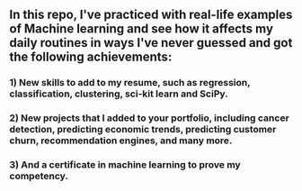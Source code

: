 ## In this repo, I've practiced with real-life examples of Machine learning and see how it affects my daily routines in ways I've never guessed and got the following achievements:
### 1) New skills to add to my resume, such as regression, classification, clustering, sci-kit learn and SciPy. 
### 2) New projects that I added to your portfolio, including cancer detection, predicting economic trends, predicting customer churn, recommendation engines, and many more.
### 3) And a certificate in machine learning to prove my competency.
